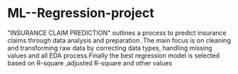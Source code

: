 # ML--Regression-project
 "INSURANCE CLAIM PREDICTION" outlines a process to predict insurance claims through data analysis and preparation .The main focus is on cleaning and transforming raw data by correcting data types, handling missing values and all EDA process.Finally the best regression model is selected based on R-square ,adjusted R-square and other values
